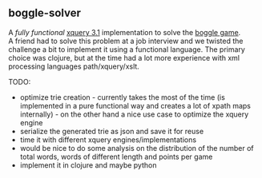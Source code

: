 ## boggle-solver
A _fully functional_ [xquery 3.1](https://www.w3.org/XML/Group/qtspecs/specifications/xquery-31/html/xquery-31-diff.html) implementation to solve the [boggle game](https://en.wikipedia.org/wiki/Boggle).  
A friend had to solve this problem at a job interview and we twisted the challenge a bit to implement it using a functional language. The primary choice was clojure, but at the time had a lot more experience with xml processing languages path/xquery/xslt.  
  
TODO: 
  * optimize trie creation - currently takes the most of the time (is implemented in a pure functional way and creates a lot of xpath maps internally) - on the other hand a nice use case to optimize the xquery engine
  * serialize the generated trie as json and save it for reuse
  * time it with different xquery engines/implementations
  * would be nice to do some analysis on the distribution of the number of total words, words of different length and points per game
  * implement it in clojure and maybe python
